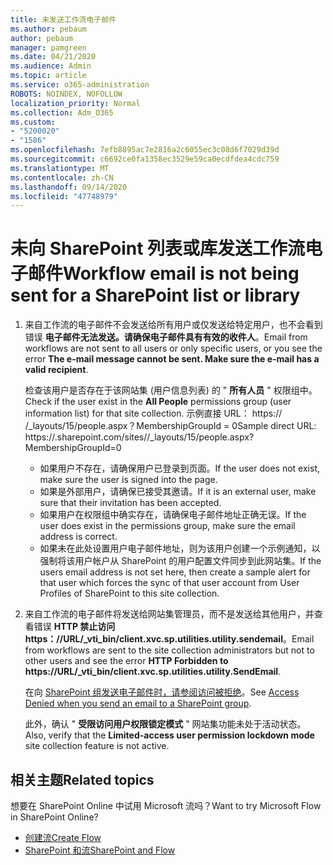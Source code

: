 ```yaml
---
title: 未发送工作流电子邮件
ms.author: pebaum
author: pebaum
manager: pamgreen
ms.date: 04/21/2020
ms.audience: Admin
ms.topic: article
ms.service: o365-administration
ROBOTS: NOINDEX, NOFOLLOW
localization_priority: Normal
ms.collection: Adm_O365
ms.custom:
- "5200020"
- "1586"
ms.openlocfilehash: 7efb8895ac7e2816a2c6055ec3c08d6f7029d39d
ms.sourcegitcommit: c6692ce0fa1358ec3529e59ca0ecdfdea4cdc759
ms.translationtype: MT
ms.contentlocale: zh-CN
ms.lasthandoff: 09/14/2020
ms.locfileid: "47748979"
---
```

# <a name="workflow-email-is-not-being-sent-for-a-sharepoint-list-or-library"></a><span data-ttu-id="bd930-102">未向 SharePoint 列表或库发送工作流电子邮件</span><span class="sxs-lookup"><span data-stu-id="bd930-102">Workflow email is not being sent for a SharePoint list or library</span></span>

1. <span data-ttu-id="bd930-103">来自工作流的电子邮件不会发送给所有用户或仅发送给特定用户，也不会看到错误 **电子邮件无法发送。请确保电子邮件具有有效的收件人**。</span><span class="sxs-lookup"><span data-stu-id="bd930-103">Email from workflows are not sent to all users or only specific users, or you see the error **The e-mail message cannot be sent. Make sure the e-mail has a valid recipient**.</span></span>

    <span data-ttu-id="bd930-104">检查该用户是否存在于该网站集 (用户信息列表) 的 " **所有人员** " 权限组中。</span><span class="sxs-lookup"><span data-stu-id="bd930-104">Check if the user exist in the **All People** permissions group (user information list) for that site collection.</span></span>  <span data-ttu-id="bd930-105">示例直接 URL： https:// <tenant> <sitename> /_layouts/15/people.aspx？MembershipGroupId = 0</span><span class="sxs-lookup"><span data-stu-id="bd930-105">Sample direct URL: https://<tenant>.sharepoint.com/sites/<sitename>/_layouts/15/people.aspx?MembershipGroupId=0</span></span>

    - <span data-ttu-id="bd930-106">如果用户不存在，请确保用户已登录到页面。</span><span class="sxs-lookup"><span data-stu-id="bd930-106">If the user does not exist, make sure the user is signed into the page.</span></span> 
    - <span data-ttu-id="bd930-107">如果是外部用户，请确保已接受其邀请。</span><span class="sxs-lookup"><span data-stu-id="bd930-107">If it is an external user, make sure that their invitation has been accepted.</span></span>
    - <span data-ttu-id="bd930-108">如果用户在权限组中确实存在，请确保电子邮件地址正确无误。</span><span class="sxs-lookup"><span data-stu-id="bd930-108">If the user does exist in the permissions group, make sure the email address is correct.</span></span>
    - <span data-ttu-id="bd930-109">如果未在此处设置用户电子邮件地址，则为该用户创建一个示例通知，以强制将该用户帐户从 SharePoint 的用户配置文件同步到此网站集。</span><span class="sxs-lookup"><span data-stu-id="bd930-109">If the users email address is not set here, then create a sample alert for that user which forces the sync of that user account from User Profiles of SharePoint to this site collection.</span></span>
 
2. <span data-ttu-id="bd930-110">来自工作流的电子邮件将发送给网站集管理员，而不是发送给其他用户，并查看错误 **HTTP 禁止访问 <span>https：</span>//URL/_vti_bin/client.xvc.sp.utilities.utility.sendemail**。</span><span class="sxs-lookup"><span data-stu-id="bd930-110">Email from workflows are sent to the site collection administrators but not to other users and see the error **HTTP Forbidden to <span>https:</span>//URL/_vti_bin/client.xvc.sp.utilities.utility.SendEmail**.</span></span>
 

    <span data-ttu-id="bd930-111">在向 [SharePoint 组发送电子邮件时，请参阅访问被拒绝](https://docs.microsoft.com/sharepoint/support/sharing-and-permissions/access-denied-when-send-an-email-to-groups)。</span><span class="sxs-lookup"><span data-stu-id="bd930-111">See [Access Denied when you send an email to a SharePoint group](https://docs.microsoft.com/sharepoint/support/sharing-and-permissions/access-denied-when-send-an-email-to-groups).</span></span>

    <span data-ttu-id="bd930-112">此外，确认 " **受限访问用户权限锁定模式** " 网站集功能未处于活动状态。</span><span class="sxs-lookup"><span data-stu-id="bd930-112">Also, verify that the **Limited-access user permission lockdown mode** site collection feature is not active.</span></span>


## <a name="related-topics"></a><span data-ttu-id="bd930-113">相关主题</span><span class="sxs-lookup"><span data-stu-id="bd930-113">Related topics</span></span>
<span data-ttu-id="bd930-114">想要在 SharePoint Online 中试用 Microsoft 流吗？</span><span class="sxs-lookup"><span data-stu-id="bd930-114">Want to try Microsoft Flow in SharePoint Online?</span></span>
- [<span data-ttu-id="bd930-115">创建流</span><span class="sxs-lookup"><span data-stu-id="bd930-115">Create Flow</span></span>](https://support.office.com/article/Create-a-flow-for-a-list-or-library-in-SharePoint-Online-or-OneDrive-for-Business-a9c3e03b-0654-46af-a254-20252e580d01) 
- [<span data-ttu-id="bd930-116">SharePoint 和流</span><span class="sxs-lookup"><span data-stu-id="bd930-116">SharePoint and Flow</span></span>](https://flow.microsoft.com/blog/sharepoint-and-flow/) 



